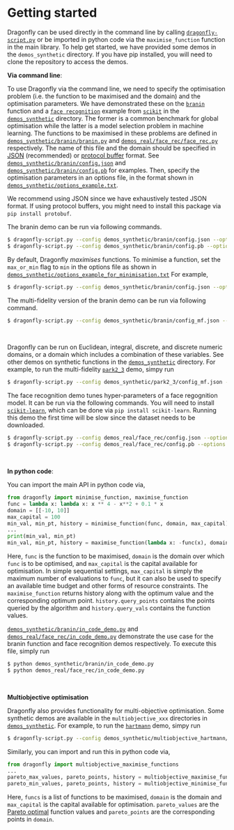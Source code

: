 # Getting started

Dragonfly can be
used directly in the command line by calling
[`dragonfly-script.py`](../bin/dragonfly-script.py)
or be imported in python code via the `maximise_function` function in the main library.
To help get started, we have provided some demos in the `demos_synthetic` directory.
If you have pip installed, you will need to clone the repository to access the demos.

**Via command line**:

To use Dragonfly via the command line, we need to specify the optimisation problem (i.e.
the function to be maximised and the domain) and the optimisation parameters.
We have demonstrated these on the
[`branin`](https://www.sfu.ca/~ssurjano/branin.html) function and a
[`face recognition`](http://scikit-learn.org/0.15/auto_examples/applications/face_recognition.html)
example from [`scikit`](http://scikit-learn.org/0.15/index.html) in the [`demos_synthetic`](../demos_synthetic) directory.
The former is a common benchmark for global optimisation while the latter is a
model selection problem in machine learning.
The functions to be maximised in these problems are defined in
[`demos_synthetic/branin/branin.py`](../demos_synthetic/branin/branin.py) and
[`demos_real/face_rec/face_rec.py`](../demos_real/face_rec/face_rec.py) respectively.
The name of this file and the domain should be specified in
[JSON](https://en.wikipedia.org/wiki/JSON) (recommended) or
[protocol buffer](https://en.wikipedia.org/wiki/Protocol_Buffers) format.
See
[`demos_synthetic/branin/config.json`](../demos_synthetic/branin/config.json) and
[`demos_synthetic/branin/config.pb`](../demos_synthetic/branin/config.pb) for examples.
Then, specify the optimisation parameters in an options file, in the format shown in
[`demos_synthetic/options_example.txt`](../demos_synthetic/options_example.txt).

We recommend using JSON since we have exhaustively tested JSON format.
If using protocol buffers, you might need to install this package via
`pip install protobuf`.

The branin demo can be run via following commands.
```bash
$ dragonfly-script.py --config demos_synthetic/branin/config.json --options demos_synthetic/options_example.txt
$ dragonfly-script.py --config demos_synthetic/branin/config.pb --options demos_synthetic/options_example.txt
```
By default, Dragonfly *maximises* functions. To minimise a function, set the
`max_or_min` flag to `min` in the options file as shown in
[`demos_synthetic/options_example_for_minimisation.txt`](../demos_synthetic/options_example_for_minimisation.txt)
For example,
```bash
$ dragonfly-script.py --config demos_synthetic/branin/config.json --options demos_synthetic/options_example_for_minimisation.txt
```


The multi-fidelity version of the branin demo can be run via following command.
```bash
$ dragonfly-script.py --config demos_synthetic/branin/config_mf.json --options demos_synthetic/options_example.txt
```

&nbsp;

Dragonfly can be run on Euclidean, integral, discrete, and discrete numeric domains, or a
domain which includes a combination of these variables.
See other demos on synthetic functions in the
[`demos_synthetic`](../demos_synthetic) directory.
For example, to run the multi-fidelity [`park2_3`](../demos_synthetic/park2_3/park2_3_mf.py)
demo, simpy run
```bash
$ dragonfly-script.py --config demos_synthetic/park2_3/config_mf.json --options demos_synthetic/options_example.txt
```


The face recognition demo tunes hyper-parameters of a face regognition model.
It can be run via the following commands.
You will need to install
[`scikit-learn`](http://scikit-learn.org), which can be done via
`pip install scikit-learn`.
Running this demo the first time will be slow since the dataset needs to be downloaded.

```bash
$ dragonfly-script.py --config demos_real/face_rec/config.json --options demos_real/face_rec/options.txt
$ dragonfly-script.py --config demos_real/face_rec/config.pb --options demos_real/face_rec/options.txt
```

&nbsp;

**In python code**:

You can import the main API in python code via,
```python
from dragonfly import minimise_function, maximise_function
func = lambda x: lambda x: x ** 4 - x**2 + 0.1 * x
domain = [[-10, 10]]
max_capital = 100
min_val, min_pt, history = minimise_function(func, domain, max_capital)
...
print(min_val, min_pt)
min_val, min_pt, history = maximise_function(lambda x: -func(x), domain, max_capital)
```
Here, `func` is the function to be maximised,
`domain` is the domain over which `func` is to be optimised,
and `max_capital` is the capital available for optimisation.
In simple sequential settings, `max_capital` is simply the maximum number of evaluations
to `func`, but it can also be used to specify an available time budget and other forms
of resource constraints. The `maximise_function` returns history along with the optimum value
and the corresponding optimum point. `history.query_points` contains the points queried by the
algorithm and `history.query_vals` contains the function values.

[`demos_synthetic/branin/in_code_demo.py`](../demos_synthetic/branin/in_code_demo.py) and
[`demos_real/face_rec/in_code_demo.py`](../demos_real/face_rec/in_code_demo.py)
demonstrate the use case for the branin function and face recognition demos respectively.
To execute this file, simply run
```bash
$ python demos_synthetic/branin/in_code_demo.py
$ python demos_real/face_rec/in_code_demo.py
```

&nbsp;

**Multiobjective optimisation**

Dragonfly also provides functionality for multi-objective optimisation.
Some synthetic demos are available in the `multiobjective_xxx` directories in
[`demos_synthetic`](../demos_synthetic).
For example, to run the
[`hartmann`](../demos_synthetic/multiobjective_hartmann/multiobjective_hartmann.py)
demo, simpy run
```bash
$ dragonfly-script.py --config demos_synthetic/multiobjective_hartmann/config.json --options demos_synthetic/multiobjective_options_example.txt
```

Similarly, you can import and run this in python code via,
```python
from dragonfly import multiobjective_maximise_functions
...
pareto_max_values, pareto_points, history = multiobjective_maximise_functions(funcs, domain, max_capital)
pareto_min_values, pareto_points, history = multiobjective_minimise_functions(funcs, domain, max_capital)
```
Here, `funcs` is a list of functions to be maximised,
`domain` is the domain  and `max_capital` is the capital available for optimisation.
`pareto_values` are the
[Pareto optimal](https://en.wikipedia.org/wiki/Multi-objective_optimization#Introduction)
function values and `pareto_points` are the corresponding points in `domain`.
